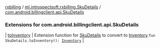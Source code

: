 [rxbilling](../../index.md) / [ml.introspectsoft.rxbilling.SkuDetails](../index.md) / [com.android.billingclient.api.SkuDetails](./index.md)

### Extensions for com.android.billingclient.api.SkuDetails

| [toInventory](to-inventory.md) | Extension function for [SkuDetails](#) to convert to [Inventory](../../ml.introspectsoft.rxbilling/-inventory/index.md).`fun SkuDetails.toInventory(): `[`Inventory`](../../ml.introspectsoft.rxbilling/-inventory/index.md) |

